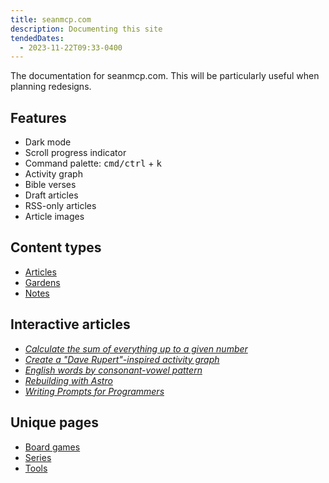 ```yaml
---
title: seanmcp.com
description: Documenting this site
tendedDates:
  - 2023-11-22T09:33-0400
---
```


The documentation for seanmcp.com. This will be particularly useful when
planning redesigns.

## Features

- Dark mode
- Scroll progress indicator
- Command palette: <kbd>cmd/ctrl</kbd> + <kbd>k</kbd>
- Activity graph
- Bible verses
- Draft articles
- RSS-only articles
- Article images

## Content types

- [Articles](/articles)
- [Gardens](/gardens)
- [Notes](/nodes)

## Interactive articles

- [_Calculate the sum of everything up to a given number_](/articles/calculating-the-sum-of-everything-up-to-a-given-number)
- [_Create a "Dave Rupert"-inspired activity graph_](/articles/create-a-dave-rupert-inspired-activity-graph)
- [_English words by consonant-vowel pattern_](/articles/english-words-by-consonant-vowel-pattern)
- [_Rebuilding with Astro_](/articles/rebuilding-with-astro)
- [_Writing Prompts for Programmers_](/garden/writing-prompts-for-programmers)

## Unique pages

- [Board games](/board-games)
- [Series](/series)
- [Tools](/tools)
